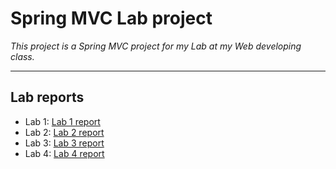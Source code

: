 # Spring MVC Lab project

*This project is a Spring MVC project for my Lab at my Web developing class.*

---

## Lab reports

- Lab 1: [Lab 1 report](docs/reports/lab1/README.md)
- Lab 2: [Lab 2 report](docs/reports/lab2/README.md)
- Lab 3: [Lab 3 report](docs/reports/lab3/README.md)
- Lab 4: [Lab 4 report](docs/reports/lab4/README.md)